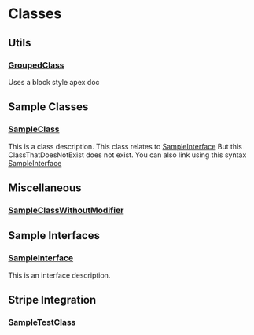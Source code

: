 # Classes
## Utils

### [GroupedClass](/Utils/GroupedClass.md)

Uses a block style apex doc
## Sample Classes

### [SampleClass](/Sample-Classes/SampleClass.md)

This is a class description. This class relates to [SampleInterface](/Sample-Interfaces/SampleInterface.md)              But this ClassThatDoesNotExist does not exist.              You can also link using this syntax [SampleInterface](/Sample-Interfaces/SampleInterface.md)
## Miscellaneous

### [SampleClassWithoutModifier](/Misc/SampleClassWithoutModifier.md)


## Sample Interfaces

### [SampleInterface](/Sample-Interfaces/SampleInterface.md)

This is an interface description.
## Stripe Integration

### [SampleTestClass](/Stripe-Integration/SampleTestClass.md)


